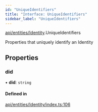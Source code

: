 ```yaml
---
id: "UniqueIdentifiers"
title: "Interface: UniqueIdentifiers"
sidebar_label: "UniqueIdentifiers"
---
```


[api/entities/Identity](../../../../../modules/API/Entities/Identity/Identity.md).UniqueIdentifiers

Properties that uniquely identify an Identity

## Properties

### did

• **did**: `string`

#### Defined in

[api/entities/Identity/index.ts:106](https://github.com/PolymeshAssociation/polymesh-sdk/blob/654b99c8d/src/api/entities/Identity/index.ts#L106)
